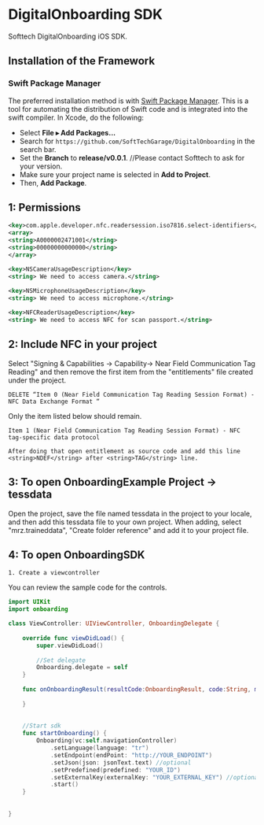 # DigitalOnboarding SDK

Softtech DigitalOnboarding iOS SDK.

## Installation of the Framework

### Swift Package Manager

The preferred installation method is with [Swift Package Manager](https://swift.org/package-manager/). This is a tool for automating the distribution of Swift code and is integrated into the swift compiler. In Xcode, do the following:

- Select **File ▸ Add Packages...**
- Search for `https://github.com/SoftTechGarage/DigitalOnboarding` in the search bar.
- Set the **Branch** to **release/v0.0.1**. //Please contact Softtech to ask for your version.
- Make sure your project name is selected in **Add to Project**.
- Then, **Add Package**.




## 1: Permissions

```xml
<key>com.apple.developer.nfc.readersession.iso7816.select-identifiers</key>
<array>
<string>A0000002471001</string>
<string>00000000000000</string>
</array>

<key>NSCameraUsageDescription</key>
<string> We need to access camera.</string>
	
<key>NSMicrophoneUsageDescription</key>
<string> We need to access microphone.</string>   

<key>NFCReaderUsageDescription</key>
<string> We need to access NFC for scan passport.</string>

```
## 2: Include NFC in your project
Select "Signing & Capabilities -> Capability-> Near Field Communication Tag Reading" and then remove the first item from the "entitlements" file created under the project.

```
DELETE “Item 0 (Near Field Communication Tag Reading Session Format) - NFC Data Exchange Format “
```
Only the item listed below should remain.
```
Item 1 (Near Field Communication Tag Reading Session Format) - NFC tag-specific data protocol

After doing that open entitlement as source code and add this line <string>NDEF</string> after <string>TAG</string> line.
```
## 3: To open OnboardingExample Project -> tessdata
Open the project, save the file named tessdata in the project to your locale, and then add this tessdata file to your own project. When adding, select "mrz.traineddata", "Create folder reference" and add it to your project file.

## 4: To open OnboardingSDK

```
1. Create a viewcontroller

```
You can review the sample code for the controls.
```swift
import UIKit
import onboarding

class ViewController: UIViewController, OnboardingDelegate {
    
    override func viewDidLoad() {
        super.viewDidLoad()
        
        //Set delegate
        Onboarding.delegate = self
    }
    
    func onOnboardingResult(resultCode:OnboardingResult, code:String, message:String, processId:String) {
        
    }
    
    
    //Start sdk
    func startOnboarding() {
        Onboarding(vc:self.navigationController)
            .setLanguage(language: "tr")
            .setEndpoint(endPoint: "http://YOUR_ENDPOINT")
            .setJson(json: jsonText.text) //optional
            .setPredefined(predefined: "YOUR_ID")
            .setExternalKey(externalKey: "YOUR_EXTERNAL_KEY") //optional
            .start()
    }
    
     
}

```
